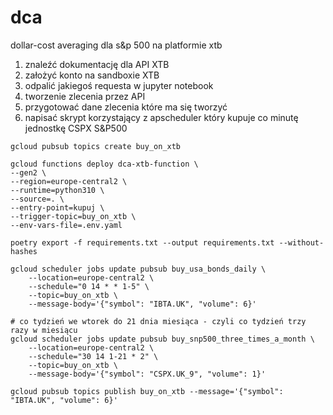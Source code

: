# dca

dollar-cost averaging dla s&p 500 na platformie xtb

1. znaleźć dokumentację dla API XTB
2. założyć konto na sandboxie XTB
3. odpalić jakiegoś requesta w jupyter notebook
4. tworzenie zlecenia przez API
5. przygotować dane zlecenia które ma się tworzyć
6. napisać skrypt korzystający z apscheduler który kupuje co minutę jednostkę CSPX S&P500

```
gcloud pubsub topics create buy_on_xtb
```

```
gcloud functions deploy dca-xtb-function \
--gen2 \
--region=europe-central2 \
--runtime=python310 \
--source=. \
--entry-point=kupuj \
--trigger-topic=buy_on_xtb \
--env-vars-file=.env.yaml
```

```
poetry export -f requirements.txt --output requirements.txt --without-hashes
```

```
gcloud scheduler jobs update pubsub buy_usa_bonds_daily \
    --location=europe-central2 \
    --schedule="0 14 * * 1-5" \
    --topic=buy_on_xtb \
    --message-body='{"symbol": "IBTA.UK", "volume": 6}'
```

```
# co tydzień we wtorek do 21 dnia miesiąca - czyli co tydzień trzy razy w miesiącu
gcloud scheduler jobs update pubsub buy_snp500_three_times_a_month \
    --location=europe-central2 \
    --schedule="30 14 1-21 * 2" \
    --topic=buy_on_xtb \
    --message-body='{"symbol": "CSPX.UK_9", "volume": 1}'
```

```
gcloud pubsub topics publish buy_on_xtb --message='{"symbol": "IBTA.UK", "volume": 6}'
```
